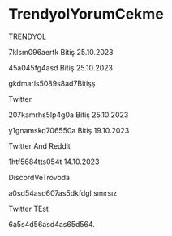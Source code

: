 # TrendyolYorumCekme
TRENDYOL

7klsm096aertk Bitiş 25.10.2023

45a045fg4asd Bitiş 25.10.2023

gkdmarls5089s8ad7Bitişş

Twitter

207kamrhs5lp4g0a Bitiş 25.10.2023

y1gnamskd706550a Bitiş 19.10.2023


Twitter And Reddit


1htf5684tts054t 14.10.2023


DiscordVeTrovoda

a0sd54asd607as5dkfdgl sınırsız


Twitter TEst

6a5s4d56asd4as65d564.
